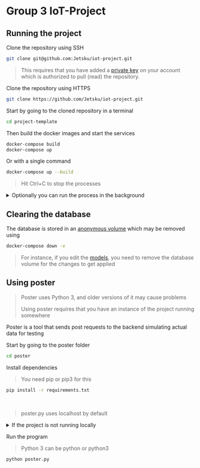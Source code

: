 # Group 3 IoT-Project

## Running the project

Clone the repository using SSH
```bash
git clone git@github.com:Jetsku/iot-project.git
```
> This requires that you have added a [private key](https://help.github.com/en/github/authenticating-to-github/generating-a-new-ssh-key-and-adding-it-to-the-ssh-agent) on your account which is authorized to pull (read) the repository.

Clone the repository using HTTPS
```bash
git clone https://github.com/Jetsku/iot-project.git
```

Start by going to the cloned repository in a terminal

```bash
cd project-template
```

Then build the docker images and start the services

```bash
docker-compose build
docker-compose up
```

Or with a single command

```bash
docker-compose up --build
```

> Hit Ctrl+C to stop the processes

<details>
<summary> Optionally you can run the process in the background </summary>
<br>

Add `-d` to the docker-compose commands.

```bash
docker-compose build
docker-compose up -d
```

Or with a single command

```bash
docker-compose up --build -d
```

> `-d` comes from the word _detached_

To see if the project is running

```bash
docker-compose ps
```

To stop the running background processes and remove the built images

```bash
docker-compose down --rmi all --remove-orphans
```

> If the processes are not running `docker-compose down` also removes the _containers_ and images

If you don't want to remove the images, you can just run

```bash
docker-compose down
```

</details>

## Clearing the database

The database is stored in an [anonymous volume](https://docs.docker.com/storage/) which may be removed using

```bash
docker-compose down -v
```

> For instance, if you edit the [models](bacend/src/models/), you need to remove the database volume for the changes to get applied

## Using poster

> Poster uses Python 3, and older versions of it may cause problems
>
> Using poster requires that you have an instance of the project running somewhere

Poster is a tool that sends post requests to the backend simulating actual data for testing

Start by going to the poster folder

```bash
cd poster
```

Install dependencies
> You need pip or pip3 for this

```bash
pip install -r requirements.txt
```

<br>

> poster.py uses localhost by default

<details>
<summary> If the project is not running locally </summary>
<br>

Edit poster.py with a tool of your choice

On `line 4`, change the string of the variable `domain` to the domain or IP-address the project is running on

</details>

Run the program
> Python 3 can be python or python3

```bash
python poster.py
```
